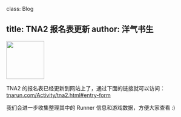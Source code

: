 class: Blog

title: TNA2 报名表更新
author: 洋气书生
---

<img src='http://img4ye.oss-cn-hangzhou.aliyuncs.com/tna/activities/tna2-d7ecff.png' style='width: 100px;' />

TNA2 的报名表已经更新到网站上了，通过下面的链接就可以访问：
[tnarun.com/Activity/tna2.html#entry-form](/Activity/tna2.html#entry-form)

我们会进一步收集整理其中的 Runner 信息和游戏数据，方便大家查看 :)